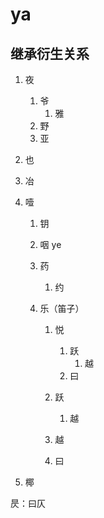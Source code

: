 # ya

## 继承衍生关系

1. 夜

   1. 爷
      1. 雅
   2. 野
   3. 亚
2. 也
3. 冶
4. 噎

   1. 钥
   2. 咽 ye
   3. 药

      1. 约
   4. 乐（笛子）

      1. 悦

         1. 跃
            1. 越
         2. 曰
      2. 跃

         1. 越
      3. 越
      4. 曰
5. 椰


昃：曰仄
